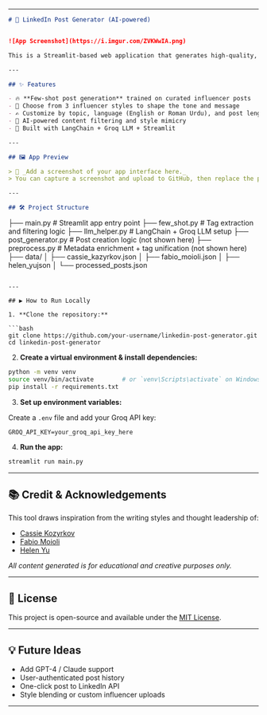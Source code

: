 
---

```markdown
# 🚀 LinkedIn Post Generator (AI-powered)


![App Screenshot](https://i.imgur.com/ZVKWwIA.png)

This is a Streamlit-based web application that generates high-quality, influencer-style LinkedIn posts using AI. Inspired by the writing styles of leading thought leaders like **Cassie Kozyrkov**, **Fabio Moioli**, and **Helen Yu**, this app helps you craft posts by selecting influencer style, post topic, language, and length.

---

## ✨ Features

- 🔥 **Few-shot post generation** trained on curated influencer posts
- 🧠 Choose from 3 influencer styles to shape the tone and message
- ✍️ Customize by topic, language (English or Roman Urdu), and post length
- 🎯 AI-powered content filtering and style mimicry
- 🌱 Built with LangChain + Groq LLM + Streamlit

---

## 🖼 App Preview

> 📌 _Add a screenshot of your app interface here._  
> You can capture a screenshot and upload to GitHub, then replace the placeholder image link above.

---

## 🛠 Project Structure

```
├── main.py              # Streamlit app entry point
├── few_shot.py          # Tag extraction and filtering logic
├── llm_helper.py        # LangChain + Groq LLM setup
├── post_generator.py    # Post creation logic (not shown here)
├── preprocess.py        # Metadata enrichment + tag unification (not shown here)
├── data/
│   ├── cassie_kazyrkov.json
│   ├── fabio_moioli.json
│   ├── helen_yujson
│   └── processed_posts.json
```

---

## ▶️ How to Run Locally

1. **Clone the repository:**

```bash
git clone https://github.com/your-username/linkedin-post-generator.git
cd linkedin-post-generator
```

2. **Create a virtual environment & install dependencies:**

```bash
python -m venv venv
source venv/bin/activate        # or `venv\Scripts\activate` on Windows
pip install -r requirements.txt
```

3. **Set up environment variables:**

Create a `.env` file and add your Groq API key:

```
GROQ_API_KEY=your_groq_api_key_here
```

4. **Run the app:**

```bash
streamlit run main.py
```

---

## 📚 Credit & Acknowledgements

This tool draws inspiration from the writing styles and thought leadership of:

- [Cassie Kozyrkov](https://www.linkedin.com/in/kozyrkov/)
- [Fabio Moioli](https://www.linkedin.com/in/fabiomoioli/)
- [Helen Yu](https://www.linkedin.com/in/yuhelenyu/)

_All content generated is for educational and creative purposes only._

---

## 📌 License

This project is open-source and available under the [MIT License](LICENSE).

---

## 💡 Future Ideas

- Add GPT-4 / Claude support
- User-authenticated post history
- One-click post to LinkedIn API
- Style blending or custom influencer uploads

---

```



